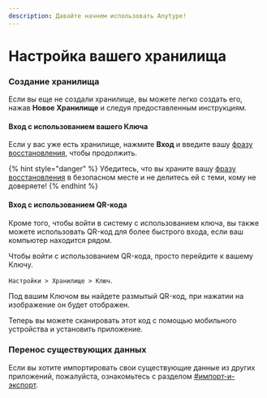 ```yaml
---
description: Давайте начнем использовать Anytype!
---
```


# Настройка вашего хранилища

### Создание хранилища

Если вы еще не создали хранилище, вы можете легко создать его, нажав **Новое Хранилище** и следуя предоставленным инструкциям.

#### Вход с использованием вашего Ключа

Если у вас уже есть хранилище, нажмите **Вход** и введите вашу [фразу восстановления](../../data-and-security/what-is-a-recovery-phrase.md "mention"), чтобы продолжить.

{% hint style="danger" %}
Убедитесь, что вы храните вашу [фразу восстановления](../../data-and-security/what-is-a-recovery-phrase.md "mention") в безопасном месте и не делитесь ей с теми, кому не доверяете!
{% endhint %}

#### Вход с использованием QR-кода

Кроме того, чтобы войти в систему с использованием ключа, вы также можете использовать QR-код для более быстрого входа, если ваш компьютер находится рядом.

Чтобы войти с использованием QR-кода, просто перейдите к вашему Ключу.

`Настройки > Хранилище > Ключ`.

Под вашим Ключом вы найдете размытый QR-код, при нажатии на изображение он будет отображен.

Теперь вы можете сканировать этот код с помощью мобильного устройства и установить приложение.

### Перенос существующих данных

Если вы хотите импортировать свои существующие данные из других приложений, пожалуйста, ознакомьтесь с разделом [#импорт-и-экспорт](../space/space-settings.md#import-and-export "mention").
